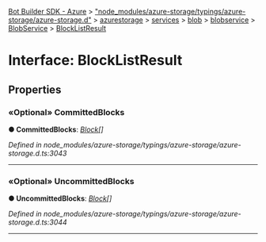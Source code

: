 [Bot Builder SDK - Azure](../README.md) > ["node_modules/azure-storage/typings/azure-storage/azure-storage.d"](../modules/_node_modules_azure_storage_typings_azure_storage_azure_storage_d_.md) > [azurestorage](../modules/_node_modules_azure_storage_typings_azure_storage_azure_storage_d_.azurestorage.md) > [services](../modules/_node_modules_azure_storage_typings_azure_storage_azure_storage_d_.azurestorage.services.md) > [blob](../modules/_node_modules_azure_storage_typings_azure_storage_azure_storage_d_.azurestorage.services.blob.md) > [blobservice](../modules/_node_modules_azure_storage_typings_azure_storage_azure_storage_d_.azurestorage.services.blob.blobservice.md) > [BlobService](../classes/_node_modules_azure_storage_typings_azure_storage_azure_storage_d_.azurestorage.services.blob.blobservice.blobservice.md) > [BlockListResult](../interfaces/_node_modules_azure_storage_typings_azure_storage_azure_storage_d_.azurestorage.services.blob.blobservice.blobservice.blocklistresult.md)



# Interface: BlockListResult


## Properties
<a id="committedblocks"></a>

### «Optional» CommittedBlocks

**●  CommittedBlocks**:  *[Block](_node_modules_azure_storage_typings_azure_storage_azure_storage_d_.azurestorage.services.blob.blobservice.blobservice.block.md)[]* 

*Defined in node_modules/azure-storage/typings/azure-storage/azure-storage.d.ts:3043*





___

<a id="uncommittedblocks"></a>

### «Optional» UncommittedBlocks

**●  UncommittedBlocks**:  *[Block](_node_modules_azure_storage_typings_azure_storage_azure_storage_d_.azurestorage.services.blob.blobservice.blobservice.block.md)[]* 

*Defined in node_modules/azure-storage/typings/azure-storage/azure-storage.d.ts:3044*





___


